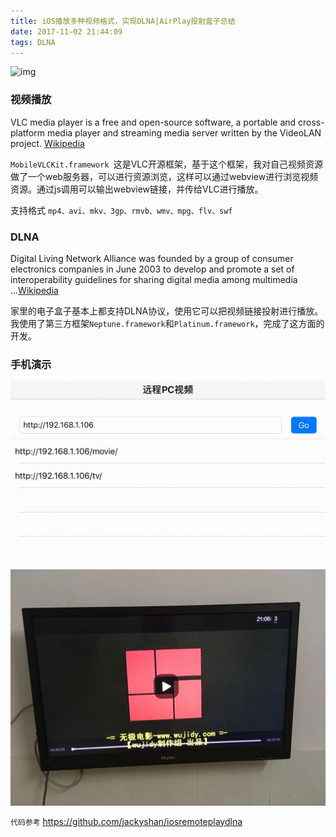 ```yaml
---
title: iOS播放多种视频格式，实现DLNA|AirPlay投射盒子总结
date: 2017-11-02 21:44:09
tags: DLNA
---
```


![img](http://upload-images.jianshu.io/upload_images/301129-610ae05ab3062a0e.png?imageMogr2/auto-orient/strip%7CimageView2/2/w/1240)

### 视频播放
VLC media player is a free and open-source software, a portable and cross-platform media player and streaming media server written by the VideoLAN project. [Wikipedia](https://en.wikipedia.org/wiki/VLC_media_player)

`MobileVLCKit.framework `这是VLC开源框架，基于这个框架，我对自己视频资源做了一个web服务器，可以进行资源浏览，这样可以通过webview进行浏览视频资源。通过js调用可以输出webview链接，并传给VLC进行播放。

支持格式
`mp4、avi、mkv、3gp、rmvb、wmv、mpg、flv、swf`

### DLNA
Digital Living Network Alliance was founded by a group of consumer electronics companies in June 2003 to develop and promote a set of interoperability guidelines for sharing digital media among multimedia ...[Wikipedia](https://en.wikipedia.org/wiki/Digital_Living_Network_Alliance)

家里的电子盒子基本上都支持DLNA协议，使用它可以把视频链接投射进行播放。
我使用了第三方框架`Neptune.framework`和`Platinum.framework`，完成了这方面的开发。

### 手机演示
![gif](https://github.com/jackyshan/iosremoteplaydlna/raw/master/test.gif)

![电视](https://github.com/jackyshan/iosremoteplaydlna/raw/master/test.jpg)

`代码参考`
https://github.com/jackyshan/iosremoteplaydlna